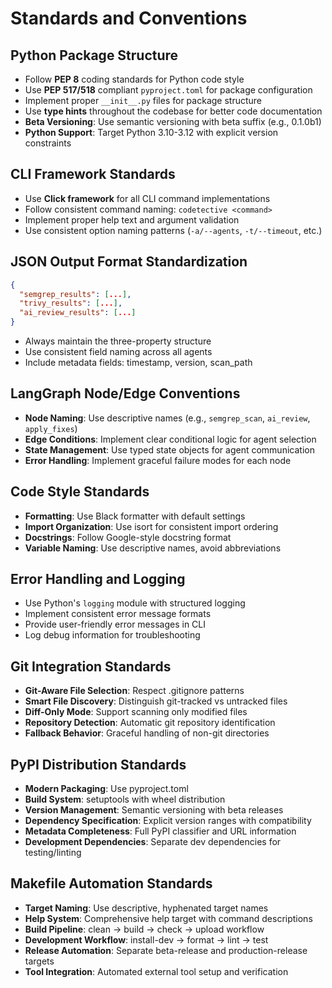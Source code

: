 # Standards and Conventions

## Python Package Structure

- Follow **PEP 8** coding standards for Python code style
- Use **PEP 517/518** compliant `pyproject.toml` for package configuration
- Implement proper `__init__.py` files for package structure
- Use **type hints** throughout the codebase for better code documentation
- **Beta Versioning**: Use semantic versioning with beta suffix (e.g., 0.1.0b1)
- **Python Support**: Target Python 3.10-3.12 with explicit version constraints

## CLI Framework Standards

- Use **Click framework** for all CLI command implementations
- Follow consistent command naming: `codetective <command>`
- Implement proper help text and argument validation
- Use consistent option naming patterns (`-a/--agents`, `-t/--timeout`, etc.)

## JSON Output Format Standardization

```json
{
  "semgrep_results": [...],
  "trivy_results": [...],
  "ai_review_results": [...]
}
```

- Always maintain the three-property structure
- Use consistent field naming across all agents
- Include metadata fields: timestamp, version, scan_path

## LangGraph Node/Edge Conventions

- **Node Naming**: Use descriptive names (e.g., `semgrep_scan`, `ai_review`, `apply_fixes`)
- **Edge Conditions**: Implement clear conditional logic for agent selection
- **State Management**: Use typed state objects for agent communication
- **Error Handling**: Implement graceful failure modes for each node

## Code Style Standards

- **Formatting**: Use Black formatter with default settings
- **Import Organization**: Use isort for consistent import ordering
- **Docstrings**: Follow Google-style docstring format
- **Variable Naming**: Use descriptive names, avoid abbreviations

## Error Handling and Logging

- Use Python's `logging` module with structured logging
- Implement consistent error message formats
- Provide user-friendly error messages in CLI
- Log debug information for troubleshooting


## Git Integration Standards

- **Git-Aware File Selection**: Respect .gitignore patterns
- **Smart File Discovery**: Distinguish git-tracked vs untracked files
- **Diff-Only Mode**: Support scanning only modified files
- **Repository Detection**: Automatic git repository identification
- **Fallback Behavior**: Graceful handling of non-git directories

## PyPI Distribution Standards

- **Modern Packaging**: Use pyproject.toml
- **Build System**: setuptools with wheel distribution
- **Version Management**: Semantic versioning with beta releases
- **Dependency Specification**: Explicit version ranges with compatibility
- **Metadata Completeness**: Full PyPI classifier and URL information
- **Development Dependencies**: Separate dev dependencies for testing/linting

## Makefile Automation Standards

- **Target Naming**: Use descriptive, hyphenated target names
- **Help System**: Comprehensive help target with command descriptions
- **Build Pipeline**: clean → build → check → upload workflow
- **Development Workflow**: install-dev → format → lint → test
- **Release Automation**: Separate beta-release and production-release targets
- **Tool Integration**: Automated external tool setup and verification
